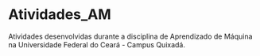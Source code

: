 # Atividades_AM
Atividades desenvolvidas durante a disciplina de Aprendizado de Máquina na Universidade Federal do Ceará - Campus Quixadá.
